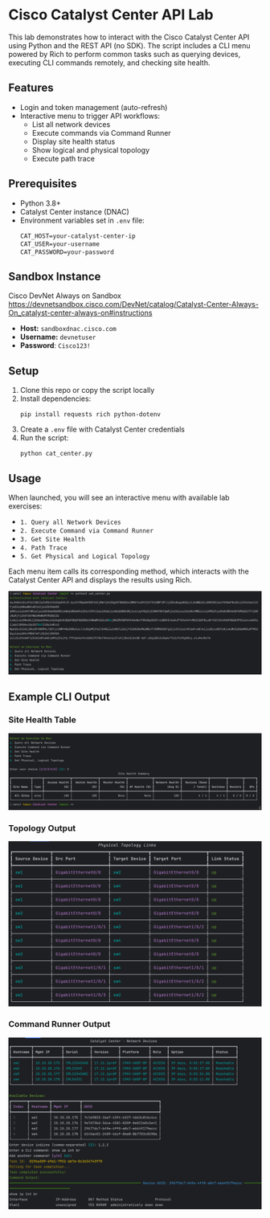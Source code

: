 # Cisco Catalyst Center API Lab

This lab demonstrates how to interact with the Cisco Catalyst Center API using Python and the REST API (no SDK). The script includes a CLI menu powered by Rich to perform common tasks such as querying devices, executing CLI commands remotely, and checking site health.

## Features
- Login and token management (auto-refresh)
- Interactive menu to trigger API workflows:
  - List all network devices
  - Execute commands via Command Runner
  - Display site health status
  - Show logical and physical topology
  - Execute path trace

## Prerequisites
- Python 3.8+
- Catalyst Center instance (DNAC)
- Environment variables set in `.env` file:
  ```
  CAT_HOST=your-catalyst-center-ip
  CAT_USER=your-username
  CAT_PASSWORD=your-password
  ```

## Sandbox Instance

Cisco DevNet Always on Sandbox https://devnetsandbox.cisco.com/DevNet/catalog/Catalyst-Center-Always-On_catalyst-center-always-on#instructions
- **Host:** `sandboxdnac.cisco.com`
- **Username:** `devnetuser`
- **Password**: `Cisco123!`
 
## Setup
1. Clone this repo or copy the script locally
2. Install dependencies:
   ```
   pip install requests rich python-dotenv
   ```
3. Create a `.env` file with Catalyst Center credentials
4. Run the script:
   ```
   python cat_center.py
   ```

## Usage

When launched, you will see an interactive menu with available lab exercises:

- `1. Query all Network Devices`
- `2. Execute Command via Command Runner`
- `3. Get Site Health`
- `4. Path Trace`
- `5. Get Physical and Logical Topology`

Each menu item calls its corresponding method, which interacts with the Catalyst Center API and displays the results using Rich.

![cat_center_cli_menu.png](../IMAGES/cat_center_cli_menu.png)

## Example CLI Output

### Site Health Table

![cat_center_site_health.png](../IMAGES/cat_center_site_health.png)

### Topology Output

![cat_center_topology.png](../IMAGES/cat_center_topology.png)

### Command Runner Output

![cat_center_command_runner.png](../IMAGES/cat_center_command_runner.png)
